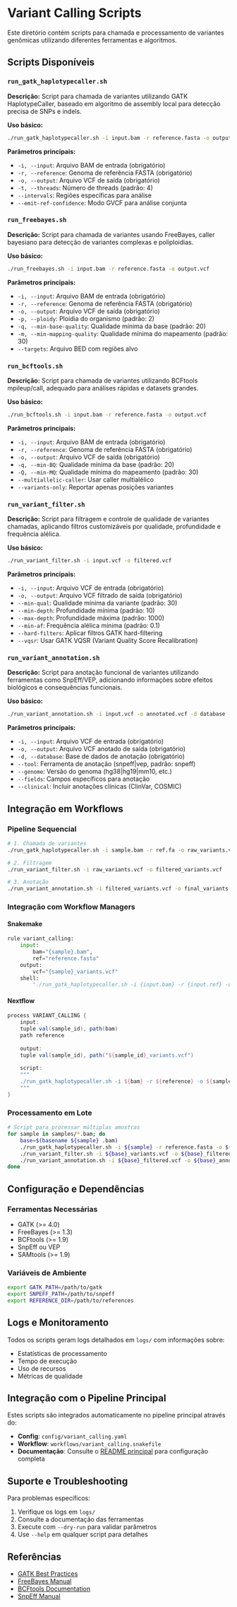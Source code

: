 # Variant Calling Scripts

Este diretório contém scripts para chamada e processamento de variantes genômicas utilizando diferentes ferramentas e algoritmos.

## Scripts Disponíveis

### `run_gatk_haplotypecaller.sh`
**Descrição:** Script para chamada de variantes utilizando GATK HaplotypeCaller, baseado em algoritmo de assembly local para detecção precisa de SNPs e indels.

**Uso básico:**
```bash
./run_gatk_haplotypecaller.sh -i input.bam -r reference.fasta -o output.vcf
```

**Parâmetros principais:**
- `-i, --input`: Arquivo BAM de entrada (obrigatório)
- `-r, --reference`: Genoma de referência FASTA (obrigatório)
- `-o, --output`: Arquivo VCF de saída (obrigatório)
- `-t, --threads`: Número de threads (padrão: 4)
- `--intervals`: Regiões específicas para análise
- `--emit-ref-confidence`: Modo GVCF para análise conjunta

### `run_freebayes.sh`
**Descrição:** Script para chamada de variantes usando FreeBayes, caller bayesiano para detecção de variantes complexas e poliploidias.

**Uso básico:**
```bash
./run_freebayes.sh -i input.bam -r reference.fasta -o output.vcf
```

**Parâmetros principais:**
- `-i, --input`: Arquivo BAM de entrada (obrigatório)
- `-r, --reference`: Genoma de referência FASTA (obrigatório)
- `-o, --output`: Arquivo VCF de saída (obrigatório)
- `-p, --ploidy`: Ploidia do organismo (padrão: 2)
- `-q, --min-base-quality`: Qualidade mínima da base (padrão: 20)
- `-m, --min-mapping-quality`: Qualidade mínima do mapeamento (padrão: 30)
- `--targets`: Arquivo BED com regiões alvo

### `run_bcftools.sh`
**Descrição:** Script para chamada de variantes utilizando BCFtools mpileup/call, adequado para análises rápidas e datasets grandes.

**Uso básico:**
```bash
./run_bcftools.sh -i input.bam -r reference.fasta -o output.vcf
```

**Parâmetros principais:**
- `-i, --input`: Arquivo BAM de entrada (obrigatório)
- `-r, --reference`: Genoma de referência FASTA (obrigatório)
- `-o, --output`: Arquivo VCF de saída (obrigatório)
- `-q, --min-BQ`: Qualidade mínima da base (padrão: 20)
- `-Q, --min-MQ`: Qualidade mínima do mapeamento (padrão: 30)
- `--multiallelic-caller`: Usar caller multialélico
- `--variants-only`: Reportar apenas posições variantes

### `run_variant_filter.sh`
**Descrição:** Script para filtragem e controle de qualidade de variantes chamadas, aplicando filtros customizáveis por qualidade, profundidade e frequência alélica.

**Uso básico:**
```bash
./run_variant_filter.sh -i input.vcf -o filtered.vcf
```

**Parâmetros principais:**
- `-i, --input`: Arquivo VCF de entrada (obrigatório)
- `-o, --output`: Arquivo VCF filtrado de saída (obrigatório)
- `--min-qual`: Qualidade mínima da variante (padrão: 30)
- `--min-depth`: Profundidade mínima (padrão: 10)
- `--max-depth`: Profundidade máxima (padrão: 1000)
- `--min-af`: Frequência alélica mínima (padrão: 0.1)
- `--hard-filters`: Aplicar filtros GATK hard-filtering
- `--vqsr`: Usar GATK VQSR (Variant Quality Score Recalibration)

### `run_variant_annotation.sh`
**Descrição:** Script para anotação funcional de variantes utilizando ferramentas como SnpEff/VEP, adicionando informações sobre efeitos biológicos e consequências funcionais.

**Uso básico:**
```bash
./run_variant_annotation.sh -i input.vcf -o annotated.vcf -d database
```

**Parâmetros principais:**
- `-i, --input`: Arquivo VCF de entrada (obrigatório)
- `-o, --output`: Arquivo VCF anotado de saída (obrigatório)
- `-d, --database`: Base de dados de anotação (obrigatório)
- `--tool`: Ferramenta de anotação (snpeff|vep, padrão: snpeff)
- `--genome`: Versão do genoma (hg38|hg19|mm10, etc.)
- `--fields`: Campos específicos para anotação
- `--clinical`: Incluir anotações clínicas (ClinVar, COSMIC)

## Integração em Workflows

### Pipeline Sequencial
```bash
# 1. Chamada de variantes
./run_gatk_haplotypecaller.sh -i sample.bam -r ref.fa -o raw_variants.vcf

# 2. Filtragem
./run_variant_filter.sh -i raw_variants.vcf -o filtered_variants.vcf

# 3. Anotação
./run_variant_annotation.sh -i filtered_variants.vcf -o final_variants.vcf -d hg38
```

### Integração com Workflow Managers

#### Snakemake
```python
rule variant_calling:
    input:
        bam="{sample}.bam",
        ref="reference.fasta"
    output:
        vcf="{sample}_variants.vcf"
    shell:
        "./run_gatk_haplotypecaller.sh -i {input.bam} -r {input.ref} -o {output.vcf}"
```

#### Nextflow
```groovy
process VARIANT_CALLING {
    input:
    tuple val(sample_id), path(bam)
    path reference
    
    output:
    tuple val(sample_id), path("${sample_id}_variants.vcf")
    
    script:
    """
    ./run_gatk_haplotypecaller.sh -i ${bam} -r ${reference} -o ${sample_id}_variants.vcf
    """
}
```

### Processamento em Lote
```bash
# Script para processar múltiplas amostras
for sample in samples/*.bam; do
    base=$(basename ${sample} .bam)
    ./run_gatk_haplotypecaller.sh -i ${sample} -r reference.fasta -o ${base}_variants.vcf
    ./run_variant_filter.sh -i ${base}_variants.vcf -o ${base}_filtered.vcf
    ./run_variant_annotation.sh -i ${base}_filtered.vcf -o ${base}_annotated.vcf -d hg38
done
```

## Configuração e Dependências

### Ferramentas Necessárias
- GATK (>= 4.0)
- FreeBayes (>= 1.3)
- BCFtools (>= 1.9)
- SnpEff ou VEP
- SAMtools (>= 1.9)

### Variáveis de Ambiente
```bash
export GATK_PATH=/path/to/gatk
export SNPEFF_PATH=/path/to/snpeff
export REFERENCE_DIR=/path/to/references
```

## Logs e Monitoramento

Todos os scripts geram logs detalhados em `logs/` com informações sobre:
- Estatísticas de processamento
- Tempo de execução
- Uso de recursos
- Métricas de qualidade

## Integração com o Pipeline Principal

Estes scripts são integrados automaticamente no pipeline principal através do:
- **Config**: `config/variant_calling.yaml`
- **Workflow**: `workflows/variant_calling.snakefile`
- **Documentação**: Consulte o [README principal](../../README.md) para configuração completa

## Suporte e Troubleshooting

Para problemas específicos:
1. Verifique os logs em `logs/`
2. Consulte a documentação das ferramentas
3. Execute com `--dry-run` para validar parâmetros
4. Use `--help` em qualquer script para detalhes

## Referências

- [GATK Best Practices](https://gatk.broadinstitute.org/hc/en-us/sections/360007226651)
- [FreeBayes Manual](https://github.com/freebayes/freebayes)
- [BCFtools Documentation](http://samtools.github.io/bcftools/)
- [SnpEff Manual](http://pcingola.github.io/SnpEff/)
